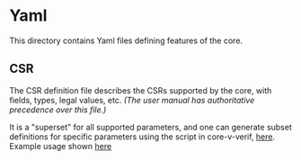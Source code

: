 # Yaml

This directory contains Yaml files defining features of the core.


## CSR

The CSR definition file describes the CSRs supported by the core, with fields,
types, legal values, etc.
_(The user manual has authoritative precedence over this file.)_

It is a "superset" for all supported parameters, and one can generate subset
definitions for specific parameters using the script in core-v-verif,
[here](https://github.com/openhwgroup/core-v-verif/blob/cv32e40x/dev/bin/gen_csr_access_test.py).
Example usage shown
[here](https://github.com/openhwgroup/core-v-verif/blob/cv32e40x/dev/cv32e40x/tests/programs/custom/cv32e40x_csr_access_test/README.md)

